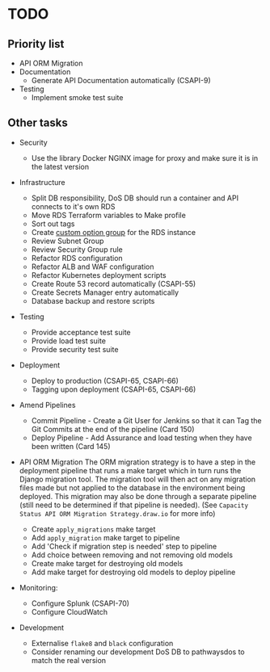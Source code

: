 # TODO

## Priority list

- API ORM Migration
- Documentation
  - Generate API Documentation automatically (CSAPI-9)
- Testing
  - Implement smoke test suite

## Other tasks

- Security
  - Use the library Docker NGINX image for proxy and make sure it is in the latest version
- Infrastructure
  - Split DB responsibility, DoS DB should run a container and API connects to it's own RDS
  - Move RDS Terraform variables to Make profile
  - Sort out tags
  - Create [custom option group](https://docs.aws.amazon.com/AmazonRDS/latest/UserGuide/USER_WorkingWithOptionGroups.html) for the RDS instance
  - Review Subnet Group
  - Review Security Group rule
  - Refactor RDS configuration
  - Refactor ALB and WAF configuration
  - Refactor Kubernetes deployment scripts
  - Create Route 53 record automatically (CSAPI-55)
  - Create Secrets Manager entry automatically
  - Database backup and restore scripts
- Testing
  - Provide acceptance test suite
  - Provide load test suite
  - Provide security test suite
- Deployment
  - Deploy to production (CSAPI-65, CSAPI-66)
  - Tagging upon deployment (CSAPI-65, CSAPI-66)
- Amend Pipelines

  - Commit Pipeline - Create a Git User for Jenkins so that it can Tag the Git Commits at the end of the pipeline (Card 150)
  - Deploy Pipeline - Add Assurance and load testing when they have been written (Card 145)

- API ORM Migration
  The ORM migration strategy is to have a step in the deployment pipeline that runs a make target
  which in turn runs the Django migration tool. The migration tool will then act on any migration
  files made but not applied to the database in the environment being deployed. This migration may
  also be done through a separate pipeline (still need to be determined if that pipeline is needed).
  (See `Capacity Status API ORM Migration Strategy.draw.io` for more info)

  - Create `apply_migrations` make target
  - Add `apply_migration` make target to pipeline
  - Add 'Check if migration step is needed' step to pipeline
  - Add choice between removing and not removing old models
  - Create make target for destroying old models
  - Add make target for destroying old models to deploy pipeline

- Monitoring:
  - Configure Splunk (CSAPI-70)
  - Configure CloudWatch
- Development
  - Externalise `flake8` and `black` configuration
  - Consider renaming our development DoS DB to pathwaysdos to match the real version
